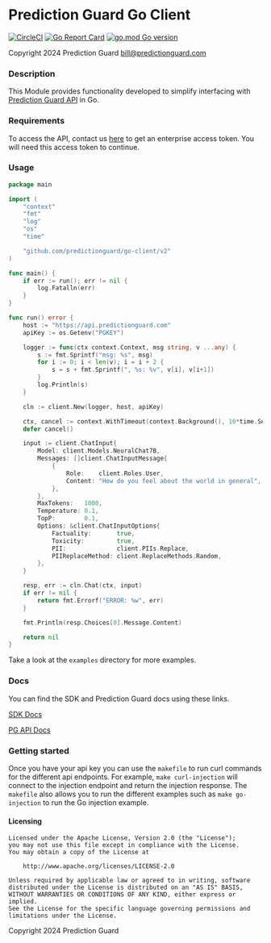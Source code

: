 # Prediction Guard Go Client

[![CircleCI](https://dl.circleci.com/status-badge/img/circleci/Cy6tWW4wpE69Ftb8vdTAN9/E2TBj5h2YvKmwX36hcykvy/tree/main.svg?style=svg)](https://dl.circleci.com/status-badge/redirect/circleci/Cy6tWW4wpE69Ftb8vdTAN9/E2TBj5h2YvKmwX36hcykvy/tree/main)
[![Go Report Card](https://goreportcard.com/badge/github.com/predictionguard/go-client)](https://goreportcard.com/report/github.com/predictionguard/go-client)
[![go.mod Go version](https://img.shields.io/github/go-mod/go-version/predictionguard/go-client)](https://pkg.go.dev/github.com/predictionguard/go-client)

Copyright 2024 Prediction Guard
bill@predictionguard.com

### Description

This Module provides functionality developed to simplify interfacing with [Prediction Guard API](https://www.predictionguard.com/) in Go.

### Requirements

To access the API, contact us [here](https://www.predictionguard.com/getting-started) to get an enterprise access token. You will need this access token to continue.

### Usage

```go
package main

import (
	"context"
	"fmt"
	"log"
	"os"
	"time"

	"github.com/predictionguard/go-client/v2"
)

func main() {
	if err := run(); err != nil {
		log.Fatalln(err)
	}
}

func run() error {
	host := "https://api.predictionguard.com"
	apiKey := os.Getenv("PGKEY")

	logger := func(ctx context.Context, msg string, v ...any) {
		s := fmt.Sprintf("msg: %s", msg)
		for i := 0; i < len(v); i = i + 2 {
			s = s + fmt.Sprintf(", %s: %v", v[i], v[i+1])
		}
		log.Println(s)
	}

	cln := client.New(logger, host, apiKey)

	ctx, cancel := context.WithTimeout(context.Background(), 10*time.Second)
	defer cancel()

	input := client.ChatInput{
		Model: client.Models.NeuralChat7B,
		Messages: []client.ChatInputMessage{
			{
				Role:    client.Roles.User,
				Content: "How do you feel about the world in general",
			},
		},
		MaxTokens:   1000,
		Temperature: 0.1,
		TopP:        0.1,
		Options: &client.ChatInputOptions{
			Factuality:       true,
			Toxicity:         true,
			PII:              client.PIIs.Replace,
			PIIReplaceMethod: client.ReplaceMethods.Random,
		},
	}

	resp, err := cln.Chat(ctx, input)
	if err != nil {
		return fmt.Errorf("ERROR: %w", err)
	}

	fmt.Println(resp.Choices[0].Message.Content)

	return nil
}
```
Take a look at the `examples` directory for more examples.

### Docs

You can find the SDK and Prediction Guard docs using these links.

[SDK Docs](https://pkg.go.dev/github.com/predictionguard/go-client)

[PG API Docs](https://docs.predictionguard.com/docs/getting-started/welcome)

### Getting started

Once you have your api key you can use the `makefile` to run curl commands for the different api endpoints. For example, `make curl-injection` will connect to the injection endpoint and return the injection response. The `makefile` also allows you to run the different examples such as `make go-injection` to run the Go injection example.

#### Licensing

```
Licensed under the Apache License, Version 2.0 (the "License");
you may not use this file except in compliance with the License.
You may obtain a copy of the License at

    http://www.apache.org/licenses/LICENSE-2.0

Unless required by applicable law or agreed to in writing, software
distributed under the License is distributed on an "AS IS" BASIS,
WITHOUT WARRANTIES OR CONDITIONS OF ANY KIND, either express or implied.
See the License for the specific language governing permissions and
limitations under the License.
```
Copyright 2024 Prediction Guard
